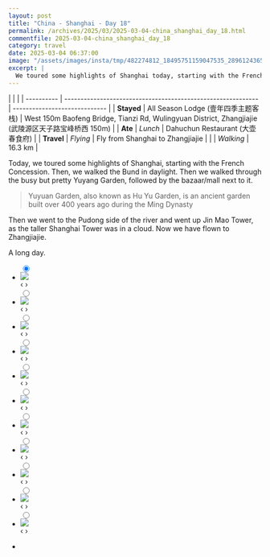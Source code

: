```yaml
---
layout: post
title: "China - Shanghai - Day 18"
permalink: /archives/2025/03/2025-03-04-china_shanghai_day_18.html
commentfile: 2025-03-04-china_shanghai_day_18
category: travel
date: 2025-03-04 06:37:00
image: "/assets/images/insta/tmp/482274812_18495751159047535_2896124365794876657_n_18027161282359450.jpg"
excerpt: |
  We toured some highlights of Shanghai today, starting with the French  Concession.
---
```


|            |                                                              |
| ---------- | ------------------------------------------------------------ | ----------------------------- |
| **Stayed** | All Season Lodge (壹年四季主题客栈) | West 150m Baofeng Bridge, Tianzi Rd, Wulingyuan District, Zhangjiajie (武陵源区天子路宝峰桥西 150m) |
| **Ate** | _Lunch_ |  Dahuchun Restaurant (大壶春食府)        |
| **Travel** | _Flying_ |  Fly from Shanghai to Zhangjiajie        |
|            | _Walking_ |    16.3 km      |


Today, we toured some highlights of Shanghai, starting with the French Concession. Then, we walked the Bund in daylight. Then we walked through the busy but pretty Yuyang Garden, followed by the bazaar/mall next to it.

> Yuyuan Garden, also known as Hu Yu Garden, is an ancient garden built over 400 years ago during the Ming Dynasty

Then we went to the Pudong side of the river and went up Jin Mao Tower, as the taller Shanghai Tower was in a cloud. Now we have flown to Zhangjiajie. 
 
 A long day.


<ul class="slides">
    <input type="radio" name="radio-btn" id="img-1" checked="checked" />
    <li class="slide-container">
        <div class="slide">
          <a href="/assets/images/insta/tmp/482034195_18495751243047535_8819917630654831705_n_18071763364836405.jpg"><img src="/assets/images/insta/tmp/482034195_18495751243047535_8819917630654831705_n_18071763364836405.jpg" /></a>
        </div>
    <div class="nav">
      <label for="img-11" class="prev">&#x2039;</label>
      <label for="img-2" class="next">&#x203a;</label>
    </div>
    </li>
        <input type="radio" name="radio-btn" id="img-2"  />
    <li class="slide-container">
        <div class="slide">
          <a href="/assets/images/insta/tmp/482370245_18495751258047535_2915433055411464689_n_18084641395591437.jpg"><img src="/assets/images/insta/tmp/482370245_18495751258047535_2915433055411464689_n_18084641395591437.jpg" /></a>
        </div>
    <div class="nav">
      <label for="img-1" class="prev">&#x2039;</label>
      <label for="img-3" class="next">&#x203a;</label>
    </div>
    </li>
        <input type="radio" name="radio-btn" id="img-3"  />
    <li class="slide-container">
        <div class="slide">
          <a href="/assets/images/insta/tmp/482622944_18495751279047535_8873840341723225716_n_18061200139816700.jpg"><img src="/assets/images/insta/tmp/482622944_18495751279047535_8873840341723225716_n_18061200139816700.jpg" /></a>
        </div>
    <div class="nav">
      <label for="img-2" class="prev">&#x2039;</label>
      <label for="img-4" class="next">&#x203a;</label>
    </div>
    </li>
        <input type="radio" name="radio-btn" id="img-4"  />
    <li class="slide-container">
        <div class="slide">
          <a href="/assets/images/insta/tmp/472612531_18495751300047535_1645492439143996281_n_18051237914177448.jpg"><img src="/assets/images/insta/tmp/472612531_18495751300047535_1645492439143996281_n_18051237914177448.jpg" /></a>
        </div>
    <div class="nav">
      <label for="img-3" class="prev">&#x2039;</label>
      <label for="img-5" class="next">&#x203a;</label>
    </div>
    </li>
        <input type="radio" name="radio-btn" id="img-5"  />
    <li class="slide-container">
        <div class="slide">
          <a href="/assets/images/insta/tmp/482891046_18495751333047535_2656110833199054681_n_18032869820300203.jpg"><img src="/assets/images/insta/tmp/482891046_18495751333047535_2656110833199054681_n_18032869820300203.jpg" /></a>
        </div>
    <div class="nav">
      <label for="img-4" class="prev">&#x2039;</label>
      <label for="img-6" class="next">&#x203a;</label>
    </div>
    </li>
        <input type="radio" name="radio-btn" id="img-6"  />
    <li class="slide-container">
        <div class="slide">
          <a href="/assets/images/insta/tmp/482702568_18495751345047535_4713289444780819069_n_17878869564260397.jpg"><img src="/assets/images/insta/tmp/482702568_18495751345047535_4713289444780819069_n_17878869564260397.jpg" /></a>
        </div>
    <div class="nav">
      <label for="img-5" class="prev">&#x2039;</label>
      <label for="img-7" class="next">&#x203a;</label>
    </div>
    </li>
        <input type="radio" name="radio-btn" id="img-7"  />
    <li class="slide-container">
        <div class="slide">
          <a href="/assets/images/insta/tmp/482684478_18495751360047535_6534419097810094561_n_18033265967547695.jpg"><img src="/assets/images/insta/tmp/482684478_18495751360047535_6534419097810094561_n_18033265967547695.jpg" /></a>
        </div>
    <div class="nav">
      <label for="img-6" class="prev">&#x2039;</label>
      <label for="img-8" class="next">&#x203a;</label>
    </div>
    </li>
        <input type="radio" name="radio-btn" id="img-8"  />
    <li class="slide-container">
        <div class="slide">
          <a href="/assets/images/insta/tmp/482367593_18495751375047535_7242430789001302653_n_17900202345138160.jpg"><img src="/assets/images/insta/tmp/482367593_18495751375047535_7242430789001302653_n_17900202345138160.jpg" /></a>
        </div>
    <div class="nav">
      <label for="img-7" class="prev">&#x2039;</label>
      <label for="img-9" class="next">&#x203a;</label>
    </div>
    </li>
        <input type="radio" name="radio-btn" id="img-9"  />
    <li class="slide-container">
        <div class="slide">
          <a href="/assets/images/insta/tmp/472657857_18495751393047535_8072057696128941808_n_18029078933642653.jpg"><img src="/assets/images/insta/tmp/472657857_18495751393047535_8072057696128941808_n_18029078933642653.jpg" /></a>
        </div>
    <div class="nav">
      <label for="img-8" class="prev">&#x2039;</label>
      <label for="img-10" class="next">&#x203a;</label>
    </div>
    </li>
        <input type="radio" name="radio-btn" id="img-10"  />
    <li class="slide-container">
        <div class="slide">
          <a href="/assets/images/insta/tmp/472612631_18495751411047535_2397857050092961032_n_17969547962845074.jpg"><img src="/assets/images/insta/tmp/472612631_18495751411047535_2397857050092961032_n_17969547962845074.jpg" /></a>
        </div>
    <div class="nav">
      <label for="img-9" class="prev">&#x2039;</label>
      <label for="img-11" class="next">&#x203a;</label>
    </div>
    </li>
    
 <input type="radio" name="radio-btn" id="img-11" />
 <li class="slide-container">
 <div class="slide">
 <a href="/assets/images/insta/tmp/482274812_18495751159047535_2896124365794876657_n_18027161282359450.jpg"><img src="/assets/images/insta/tmp/482274812_18495751159047535_2896124365794876657_n_18027161282359450.jpg" /></a>
 </div>
 <div class="nav">
 <label for="img-10" class="prev">&#x2039;</label>
 <label for="img-1" class="next">&#x203a;</label>
 </div>
 </li>
      
<li class="nav-dots">
      <label for="img-1" class="nav-dot" id="img-dot-1"></label>
      <label for="img-2" class="nav-dot" id="img-dot-2"></label>
      <label for="img-3" class="nav-dot" id="img-dot-3"></label>
      <label for="img-4" class="nav-dot" id="img-dot-4"></label>
      <label for="img-5" class="nav-dot" id="img-dot-5"></label>
      <label for="img-6" class="nav-dot" id="img-dot-6"></label>
      <label for="img-7" class="nav-dot" id="img-dot-7"></label>
      <label for="img-8" class="nav-dot" id="img-dot-8"></label>
      <label for="img-9" class="nav-dot" id="img-dot-9"></label>
      <label for="img-10" class="nav-dot" id="img-dot-10"></label>

 <label for="img-11" class="nav-dot" id="img-dot-11"></label>

</li>
</ul>        
             

    